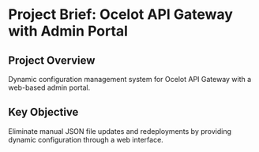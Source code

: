 # Project Brief: Ocelot API Gateway with Admin Portal

## Project Overview
Dynamic configuration management system for Ocelot API Gateway with a web-based admin portal.

## Key Objective
Eliminate manual JSON file updates and redeployments by providing dynamic configuration through a web interface.
